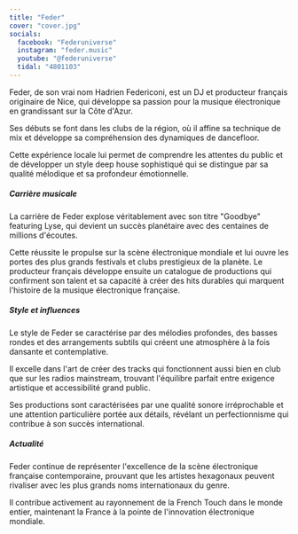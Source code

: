 ```yaml
---
title: "Feder"
cover: "cover.jpg"
socials:
  facebook: "Federuniverse"
  instagram: "feder.music"
  youtube: "@federuniverse"
  tidal: "4801103"
---
```


Feder, de son vrai nom Hadrien Federiconi, est un DJ et producteur français originaire de Nice, qui développe sa
passion pour la musique électronique en grandissant sur la Côte d'Azur.

Ses débuts se font dans les clubs de la région, où il affine sa technique de mix et développe sa compréhension
des dynamiques de dancefloor.

Cette expérience locale lui permet de comprendre les attentes du public et de développer un style deep house
sophistiqué qui se distingue par sa qualité mélodique et sa profondeur émotionnelle.

##### Carrière musicale

La carrière de Feder explose véritablement avec son titre "Goodbye" featuring Lyse, qui devient un succès planétaire
avec des centaines de millions d'écoutes.

Cette réussite le propulse sur la scène électronique mondiale et lui ouvre les portes des plus grands festivals et
clubs prestigieux de la planète. Le producteur français développe ensuite un catalogue de productions qui confirment
son talent et sa capacité à créer des hits durables qui marquent l'histoire de la musique électronique française.

##### Style et influences

Le style de Feder se caractérise par des mélodies profondes, des basses rondes et des arrangements subtils qui
créent une atmosphère à la fois dansante et contemplative.

Il excelle dans l'art de créer des tracks qui fonctionnent aussi bien en club que sur les radios mainstream,
trouvant l'équilibre parfait entre exigence artistique et accessibilité grand public.

Ses productions sont caractérisées par une qualité sonore irréprochable et une attention particulière portée aux
détails, révélant un perfectionnisme qui contribue à son succès international.

##### Actualité

Feder continue de représenter l'excellence de la scène électronique française contemporaine, prouvant que les
artistes hexagonaux peuvent rivaliser avec les plus grands noms internationaux du genre.

Il contribue activement au rayonnement de la French Touch dans le monde entier, maintenant la France à la pointe de
l'innovation électronique mondiale.
